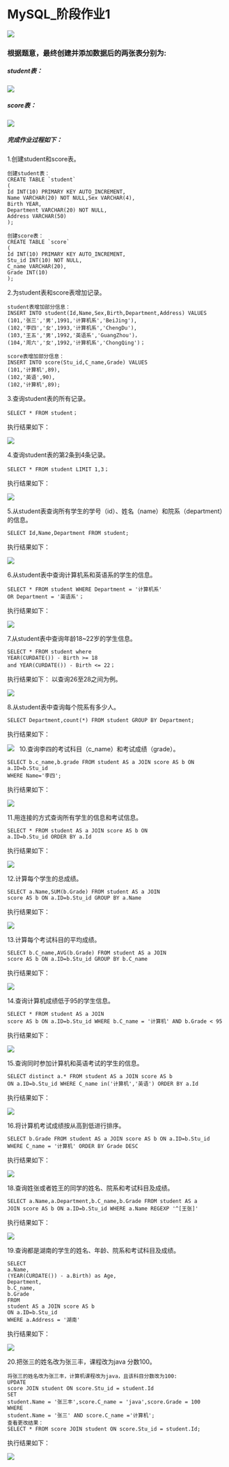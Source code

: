 # MySQL_阶段作业1
<img src="./作业图片/01.png" />

### 根据题意，最终创建并添加数据后的两张表分别为:

##### student表：
<img src="./作业图片/02.png" />

##### score表：
<img src="./作业图片/03.png" />

##### 完成作业过程如下：
1.创建student和score表。

```
创建student表：
CREATE TABLE `student`
(
Id INT(10) PRIMARY KEY AUTO_INCREMENT,
Name VARCHAR(20) NOT NULL,Sex VARCHAR(4),
Birth YEAR,
Department VARCHAR(20) NOT NULL,
Address VARCHAR(50)
); 

创建score表：
CREATE TABLE `score`
(
Id INT(10) PRIMARY KEY AUTO_INCREMENT,
Stu_id INT(10) NOT NULL,
C_name VARCHAR(20),
Grade INT(10)
); 
```

2.为student表和score表增加记录。

```
student表增加部分信息：
INSERT INTO student(Id,Name,Sex,Birth,Department,Address) VALUES
(101,'张三','男',1991,'计算机系','BeiJing'),
(102,'李四','女',1993,'计算机系','ChengDu'),
(103,'王五','男',1992,'英语系','GuangZhou')，
(104,'周六','女',1992,'计算机系','ChongQing')；
  
score表增加部分信息：
INSERT INTO score(Stu_id,C_name,Grade) VALUES
(101,'计算机',89),
(102,'英语',90),
(102,'计算机',89);
```

3.查询student表的所有记录。

```
SELECT * FROM student；
```
执行结果如下：

<img src="./作业图片/3.png" />

4.查询student表的第2条到4条记录。

```
SELECT * FROM student LIMIT 1,3； 
```
执行结果如下：

<img src="./作业图片/4.png" />

5.从student表查询所有学生的学号（id）、姓名（name）和院系（department）的信息。

```
SELECT Id,Name,Department FROM student;
```
 执行结果如下：

<img src="./作业图片/5.png" />

6.从student表中查询计算机系和英语系的学生的信息。

```
SELECT * FROM student WHERE Department = '计算机系' 
OR Department = '英语系'； 
```
 执行结果如下：

<img src="./作业图片/6.png" />

7.从student表中查询年龄18~22岁的学生信息。

```
SELECT * FROM student where 
YEAR(CURDATE()) - Birth >= 18 
and YEAR(CURDATE()) - Birth <= 22；
```
执行结果如下：
以查询26至28之间为例。

<img src="./作业图片/7.png" />
  
8.从student表中查询每个院系有多少人。

```
SELECT Department,count(*) FROM student GROUP BY Department;
```
执行结果如下：

<img src="./作业图片/8.png" />
 
10.查询李四的考试科目（c_name）和考试成绩（grade）。

```
SELECT b.c_name,b.grade FROM student AS a JOIN score AS b ON a.ID=b.Stu_id 
WHERE Name='李四'; 
```
执行结果如下：

<img src="./作业图片/10.png" />

11.用连接的方式查询所有学生的信息和考试信息。

```
SELECT * FROM student AS a JOIN score AS b ON 
a.ID=b.Stu_id ORDER BY a.Id
```
执行结果如下：

<img src="./作业图片/11.png" />

12.计算每个学生的总成绩。

```
SELECT a.Name,SUM(b.Grade) FROM student AS a JOIN 
score AS b ON a.ID=b.Stu_id GROUP BY a.Name 
```

执行结果如下：

<img src="./作业图片/12.png" />
                                
13.计算每个考试科目的平均成绩。

```
SELECT b.C_name,AVG(b.Grade) FROM student AS a JOIN 
score AS b ON a.ID=b.Stu_id GROUP BY b.C_name
```
执行结果如下：

<img src="./作业图片/13.png" />

14.查询计算机成绩低于95的学生信息。

```
SELECT * FROM student AS a JOIN 
score AS b ON a.ID=b.Stu_id WHERE b.C_name = '计算机' AND b.Grade < 95
```
执行结果如下：

<img src="./作业图片/14.png" />

15.查询同时参加计算机和英语考试的学生的信息。

```
SELECT distinct a.* FROM student AS a JOIN score AS b 
ON a.ID=b.Stu_id WHERE C_name in('计算机','英语') ORDER BY a.Id 
```
执行结果如下：

<img src="./作业图片/15.png" />

16.将计算机考试成绩按从高到低进行排序。

```
SELECT b.Grade FROM student AS a JOIN score AS b ON a.ID=b.Stu_id 
WHERE C_name = '计算机' ORDER BY Grade DESC
```
执行结果如下：

<img src="./作业图片/16.png" />

18.查询姓张或者姓王的同学的姓名、院系和考试科目及成绩。

```
SELECT a.Name,a.Department,b.C_name,b.Grade FROM student AS a 
JOIN score AS b ON a.ID=b.Stu_id WHERE a.Name REGEXP '^[王张]'
```
执行结果如下：

<img src="./作业图片/18.png" />

19.查询都是湖南的学生的姓名、年龄、院系和考试科目及成绩。

```
SELECT 
a.Name,
(YEAR(CURDATE()) - a.Birth) as Age,
Department,
b.C_name,
b.Grade 
FROM 
student AS a JOIN score AS b 
ON a.ID=b.Stu_id 
WHERE a.Address = '湖南' 
```
执行结果如下：

<img src="./作业图片/19.png" />

20.把张三的姓名改为张三丰，课程改为java 分数100。

```
将张三的姓名改为张三丰，计算机课程改为java，且该科目分数改为100:
UPDATE 
score JOIN student ON score.Stu_id = student.Id 
SET 
student.Name = '张三丰',score.C_name = 'java',score.Grade = 100
WHERE
student.Name = '张三' AND score.C_name ='计算机'; 
查看更改结果：
SELECT * FROM score JOIN student ON score.Stu_id = student.Id;
```
执行结果如下：

<img src="./作业图片/20.png" />